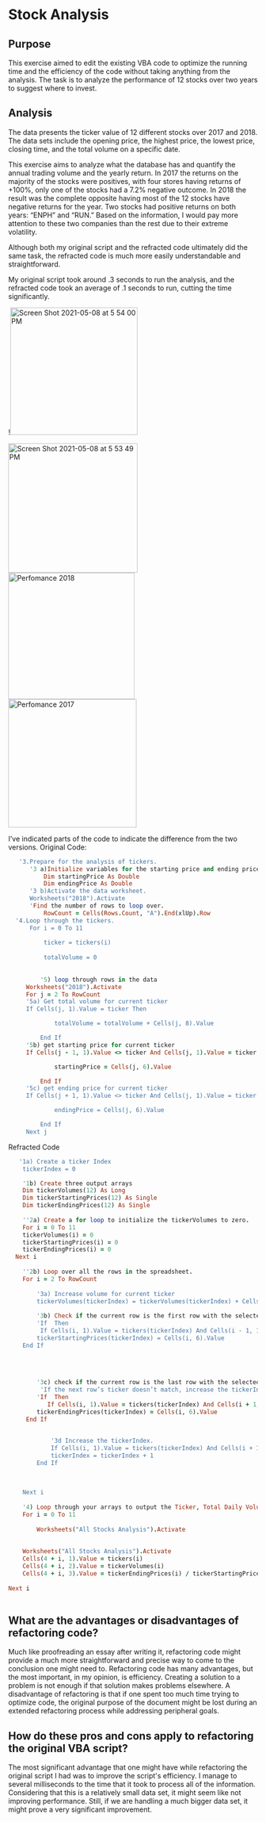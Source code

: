 # Stock Analysis 
## Purpose
This exercise aimed to edit the existing VBA code to optimize the running time and the efficiency of the code without taking anything from the analysis. The task is to analyze the performance of 12 stocks over two years to suggest where to invest. 
## Analysis
The data presents the ticker value of 12 different stocks over 2017 and 2018.  The data sets include the opening price, the highest price, the lowest price, closing time, and the total volume on a specific date.

 This exercise aims to analyze what the database has and quantify the annual trading volume and the yearly return. In 2017 the returns on the majority of the stocks were positives, with four stores having returns of +100%, only one of the stocks had a 7.2% negative outcome.  In 2018 the result was the complete opposite having most of the 12 stocks have negative returns for the year. Two stocks had positive returns on both years: “ENPH” and “RUN.” Based on the information, I would pay more attention to these two companies than the rest due to their extreme volatility. 

 Although both my original script and the refracted code ultimately did the same task, the refracted code is much more easily understandable and straightforward. 

 My original script took around .3 seconds to run the analysis, and the refracted code took an average of .1 seconds to run, cutting the time significantly. 


!<img width="257" alt="Screen Shot 2021-05-08 at 5 54 00 PM" src="https://user-images.githubusercontent.com/81016335/117554966-18229780-b029-11eb-9144-fe40f2ea2ba2.png">

<img width="261" alt="Screen Shot 2021-05-08 at 5 53 49 PM" src="https://user-images.githubusercontent.com/81016335/117554975-25d81d00-b029-11eb-8505-d5aadba69caf.png">

<img width="255" alt="Perfomance 2018" src="https://user-images.githubusercontent.com/81016335/117554978-2ffa1b80-b029-11eb-84d2-557c1fab6d49.png">

<img width="259" alt="Perfomance 2017 " src="https://user-images.githubusercontent.com/81016335/117554989-41432800-b029-11eb-9d40-099a6713f6da.png">

I’ve indicated parts of the code to indicate the difference from the two versions. 
Original Code:

  ```ruby   
     '3.Prepare for the analysis of tickers.
        '3 a)Initialize variables for the starting price and ending price.
            Dim startingPrice As Double
            Dim endingPrice As Double
        '3 b)Activate the data worksheet.
        Worksheets("2018").Activate
        'Find the number of rows to loop over.
            RowCount = Cells(Rows.Count, "A").End(xlUp).Row
    '4.Loop through the tickers.
        For i = 0 To 11
        
            ticker = tickers(i)
            
            totalVolume = 0
            
        
           '5) loop through rows in the data
       Worksheets("2018").Activate
       For j = 2 To RowCount
       '5a) Get total volume for current ticker
       If Cells(j, 1).Value = ticker Then

               totalVolume = totalVolume + Cells(j, 8).Value

           End If
       '5b) get starting price for current ticker
       If Cells(j - 1, 1).Value <> ticker And Cells(j, 1).Value = ticker Then

               startingPrice = Cells(j, 6).Value

           End If
       '5c) get ending price for current ticker
       If Cells(j + 1, 1).Value <> ticker And Cells(j, 1).Value = ticker Then

               endingPrice = Cells(j, 6).Value

           End If
       Next j
```
   
  

Refracted Code
```ruby
   '1a) Create a ticker Index
    tickerIndex = 0

    '1b) Create three output arrays
    Dim tickerVolumes(12) As Long
    Dim tickerStartingPrices(12) As Single
    Dim tickerEndingPrices(12) As Single
    
    ''2a) Create a for loop to initialize the tickerVolumes to zero.
    For i = 0 To 11
    tickerVolumes(i) = 0
    tickerStartingPrices(i) = 0
    tickerEndingPrices(i) = 0
  Next i
        
    ''2b) Loop over all the rows in the spreadsheet.
    For i = 2 To RowCount
    
        '3a) Increase volume for current ticker
        tickerVolumes(tickerIndex) = tickerVolumes(tickerIndex) + Cells(i, 8).Value
        
        '3b) Check if the current row is the first row with the selected tickerIndex.
        'If  Then
         If Cells(i, 1).Value = tickers(tickerIndex) And Cells(i - 1, 1).Value <> tickers(tickerIndex) Then
        tickerStartingPrices(tickerIndex) = Cells(i, 6).Value
    End If
            
            
       
        
        '3c) check if the current row is the last row with the selected ticker
         'If the next row’s ticker doesn’t match, increase the tickerIndex.
        'If  Then
           If Cells(i, 1).Value = tickers(tickerIndex) And Cells(i + 1, 1).Value <> tickers(tickerIndex) Then
        tickerEndingPrices(tickerIndex) = Cells(i, 6).Value
     End If
            

            '3d Increase the tickerIndex.
            If Cells(i, 1).Value = tickers(tickerIndex) And Cells(i + 1, 1).Value <> tickers(tickerIndex) Then
            tickerIndex = tickerIndex + 1
        End If
            
      
    
    Next i
    
    '4) Loop through your arrays to output the Ticker, Total Daily Volume, and Return.
    For i = 0 To 11
        
        Worksheets("All Stocks Analysis").Activate
       
    
    Worksheets("All Stocks Analysis").Activate
    Cells(4 + i, 1).Value = tickers(i)
    Cells(4 + i, 2).Value = tickerVolumes(i)
    Cells(4 + i, 3).Value = tickerEndingPrices(i) / tickerStartingPrices(i) - 1
    
Next i
 
```
## 	What are the advantages or disadvantages of refactoring code?
Much like proofreading an essay after writing it, refactoring code might provide a much more straightforward and precise way to come to the conclusion one might need to. Refactoring code has many advantages, but the most important, in my opinion, is efficiency. Creating a solution to a problem is not enough if that solution makes problems elsewhere. 
A disadvantage of refactoring is that if one spent too much time trying to optimize code, the original purpose of the document might be lost during an extended refactoring process while addressing peripheral goals.
## 	How do these pros and cons apply to refactoring the original VBA script?
The most significant advantage that one might have while refactoring the original script I had was to improve the script's efficiency. I manage to several milliseconds to the time that it took to process all of the information. Considering that this is a relatively small data set, it might seem like not improving performance. Still, if we are handling a much bigger data set, it might prove a very significant improvement. 
